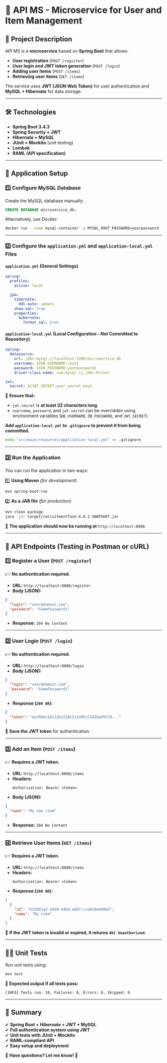 # 🤖 API MS - Microservice for User and Item Management

## 📌 Project Description

API MS is a **microservice** based on **Spring Boot** that allows:

- **User registration** (`POST /register`)
- **User login and JWT token generation** (`POST /login`)
- **Adding user items** (`POST /items`)
- **Retrieving user items** (`GET /items`)

The service uses **JWT (JSON Web Token)** for user authentication and **MySQL + Hibernate** for data storage.

---

## 🛠 Technologies

- **Spring Boot 3.4.3**
- **Spring Security + JWT**
- **Hibernate + MySQL**
- **JUnit + Mockito** (unit testing)
- **Lombok**
- **RAML (API specification)**

---

## 🚀 Application Setup

### **1️⃣ Configure MySQL Database**

Create the MySQL database manually:

```sql
CREATE DATABASE microservice_db;
```

Alternatively, use Docker:

```bash
docker run --name mysql-container -e MYSQL_ROOT_PASSWORD=yourpassword -e MYSQL_DATABASE=microservice_db -p 3306:3306 -d mysql:8
```

---

### **2️⃣ Configure the `application.yml` and `application-local.yml` Files**

#### **`application.yml` (General Settings)**

```yaml
spring:
  profiles:
    active: local

  jpa:
    hibernate:
      ddl-auto: update
    show-sql: true
    properties:
      hibernate:
        format_sql: true
```

#### **`application-local.yml` (Local Configuration - Not Committed to Repository)**

```yaml
spring:
  datasource:
    url: jdbc:mysql://localhost:3306/microservice_db
    username: ${DB_USERNAME:root}
    password: ${DB_PASSWORD:yourpassword}
    driver-class-name: com.mysql.cj.jdbc.Driver

jwt:
  secret: ${JWT_SECRET:your_secret_key}
```

📌 **Ensure that:**

- `jwt.secret` is **at least 32 characters long**.
- `username`, `password`, and `jwt.secret` can be overridden using environment variables (`DB_USERNAME`, `DB_PASSWORD`, and `JWT_SECRET`).

**Add `application-local.yml` to `.gitignore` to prevent it from being committed.**

```bash
echo "src/main/resources/application-local.yml" >> .gitignore
```

---

### **3️⃣ Run the Application**

You can run the application in two ways:

1️⃣ **Using Maven** *(for development)*

```bash
mvn spring-boot:run
```

2️⃣ **As a JAR file** *(for production)*

```bash
mvn clean package
java -jar target/recruitmentTask-0.0.1-SNAPSHOT.jar
```

📌 **The application should now be running at** `http://localhost:8080`.

---

## 📌 **API Endpoints (Testing in Postman or cURL)**

### **1️⃣ Register a User (`POST /register`)**

👉 **No authentication required.**

- **URL:** `http://localhost:8080/register`
- **Body (JSON):**

```json
{
  "login": "user@domain.com",
  "password": "SomePassword1"
}
```

- **Response:** `204 No Content`

---

### **2️⃣ User Login (`POST /login`)**

👉 **No authentication required.**

- **URL:** `http://localhost:8080/login`
- **Body (JSON):**

```json
{
  "login": "user@domain.com",
  "password": "SomePassword1"
}
```

- **Response (`200 OK`):**

```json
{
  "token": "eyJhbGciOiJIUzI1NiIsInR5cCI6IkpXVCJ9..."
}
```

📌 **Save the JWT token** for authentication.

---

### **3️⃣ Add an Item (`POST /items`)**

👉 **Requires a JWT token.**

- **URL:** `http://localhost:8080/items`
- **Headers:**
  ```
  Authorization: Bearer <token>
  ```
- **Body (JSON):**

```json
{
  "name": "My new item"
}
```

- **Response:** `204 No Content`

---

### **4️⃣ Retrieve User Items (`GET /items`)**

👉 **Requires a JWT token.**

- **URL:** `http://localhost:8080/items`
- **Headers:**
  ```
  Authorization: Bearer <token>
  ```
- **Response (`200 OK`):**

```json
[
  {
    "id": "6210b1a3-2499-446d-a687-cce010a49864",
    "name": "My item"
  }
]
```

📌 **If the JWT token is invalid or expired, it returns `401 Unauthorized`.**

---

## 🤦️‍♂️ Unit Tests

Run unit tests using:

```bash
mvn test
```

📌 **Expected output if all tests pass:**

```
[INFO] Tests run: 10, Failures: 0, Errors: 0, Skipped: 0
```

---

## 📌 Summary

✔ **Spring Boot + Hibernate + JWT + MySQL**\
✔ **Full authentication system using JWT**\
✔ **Unit tests with JUnit + Mockito**\
✔ **RAML-compliant API**\
✔ **Easy setup and deployment**

📌 **Have questions? Let me know! 🚀**

